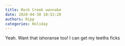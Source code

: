 ```yaml
---
title: Rock Creek wannabe
date: 2020-04-30 10:52:20
authors: Ripp
categories: Holiday
---
```


 Yeah. Want that ishoranse too!   I can get my teeths ficks
